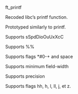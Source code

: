 ft_printf

Recoded libc’s printf function.

Prototyped similarly to printf.

Supports sSpdDioOuUxXcC

Supports %%

Supports flags *#0-+ and space

Supports minimum field-width

Supports precision

Supports flags hh, h, l, ll, j, et z.
